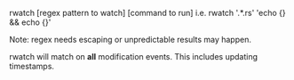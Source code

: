 rwatch [regex pattern to watch] [command to run]
i.e. rwatch '.*\.rs' 'echo {} && echo {}'

Note: regex needs escaping or unpredictable results may happen.

rwatch will match on **all** modification events. This includes updating timestamps.
